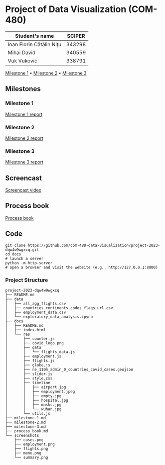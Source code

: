 # Project of Data Visualization (COM-480)

| Student's name           | SCIPER |
| ------------------------ | ------ |
| Ioan Florin Cătălin Nițu | 343298 |
| Mihai David              | 340559 |
| Vuk Vuković              | 338791 |

[Milestone 1](#milestone-1) • [Milestone 2](#milestone-2) • [Milestone 3](#milestone-3)

## Milestones

### Milestone 1

[Milestone 1 report](milestone-1.md)

### Milestone 2

[Milestone 2 report](milestone-2.md)

### Milestone 3

[Milestone 3 report](milestone-3.md)

## Screencast

[Screencast video](todo)

## Process book

[Process book](todo)

## Code

```
git clone https://github.com/com-480-data-visualization/project-2023-dqw4w9wgxcq.git
cd docs
# launch a server
python -m http-server
# open a browser and visit the website (e.g., http://127.0.0.1:8000)
```

### Project Structure

```
project-2023-dqw4w9wgxcq
├── README.md
├── data
│   ├── all_agg_flights.csv
│   ├── countries_continents_codes_flags_url.csv
│   ├── employment_data.csv
│   └── exploratory_data_analysis.ipynb
├── docs
│   ├── README.md
│   ├── index.html
│   └── res
│       ├── counter.js
│       ├── covid_logo.png
│       ├── data
│       │   └── flights_data.js
│       ├── employment.js
│       ├── flights.js
│       ├── globe.js
│       ├── ne_110m_admin_0_countries_covid_cases.geojson
│       ├── slider.js
│       ├── style.css
│       ├── timeline
│       │   ├── airport.jpg
│       │   ├── employment.jpeg
│       │   ├── empty.jpg
│       │   ├── hospital.jpg
│       │   ├── masks.jpg
│       │   └── wuhan.jpg
│       └── utils.js
├── milestone-1.md
├── milestone-2.md
├── milestone-3.md
├── process_book.md
└── screenshots
    ├── cases.png
    ├── employment.png
    ├── flights.png
    ├── menu.png
    └── summary.png
```